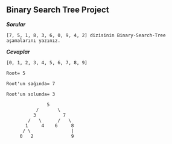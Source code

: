 ## Binary Search Tree Project

***Sorular***
	
	[7, 5, 1, 8, 3, 6, 0, 9, 4, 2] dizisinin Binary-Search-Tree aşamalarını yazınız.




***Cevaplar***
    
    [0, 1, 2, 3, 4, 5, 6, 7, 8, 9]
    
    Root= 5

    Root'un sağında= 7
    
    Root'un solunda= 3
 
                   5 
               /       \
              3          7
            /   \      /   \
           1     4    6     8
          / \               | 
         0   2              9

